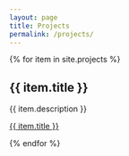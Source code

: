 ```yaml
---
layout: page
title: Projects
permalink: /projects/
---
```

{% for item in site.projects %}
  <h2>{{ item.title }}</h2>
  <p>{{ item.description }}</p>
  <p><a href="{{ item.url }}">{{ item.title }}</a></p>
{% endfor %}